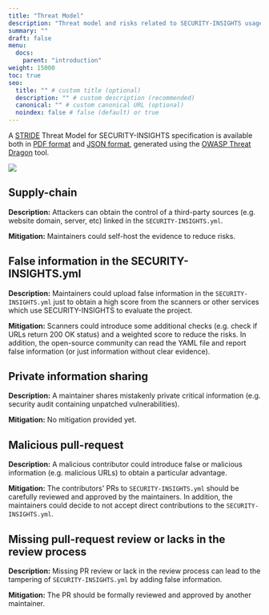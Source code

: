 ```yaml
---
title: "Threat Model"
description: "Threat model and risks related to SECURITY-INSIGHTS usage."
summary: ""
draft: false
menu:
  docs:
    parent: "introduction"
weight: 15000
toc: true
seo:
  title: "" # custom title (optional)
  description: "" # custom description (recommended)
  canonical: "" # custom canonical URL (optional)
  noindex: false # false (default) or true
---
```


A [STRIDE](https://docs.microsoft.com/it-it/azure/security/develop/threat-modeling-tool-threats) Threat Model 
for SECURITY-INSIGHTS specification is available both in [PDF format](https://raw.githubusercontent.com/ossf/security-insights-spec/main/docs/threat-model/SECURITY-INSIGHTS-STRIDE-threat-model.pdf) and 
[JSON format](https://raw.githubusercontent.com/ossf/security-insights-spec/main/docs/threat-model/SECURITY-INSIGHTS-STRIDE-threat-model.json), generated using the [OWASP Threat Dragon](https://github.com/OWASP/threat-dragon) tool.

<img src="https://raw.githubusercontent.com/ossf/security-insights-spec/main/docs/threat-model/SECURITY-INSIGHTS-STRIDE-threat-model.png"></img>

## Supply-chain

**Description:** Attackers can obtain the control of a third-party sources (e.g. website domain, server, etc) linked in the `SECURITY-INSIGHTS.yml`.

**Mitigation:** Maintainers could self-host the evidence to reduce risks.

## False information in the SECURITY-INSIGHTS.yml

**Description:** Maintainers could upload false information in the `SECURITY-INSIGHTS.yml` just to obtain a high score from the scanners or other services which use SECURITY-INSIGHTS to evaluate the project.

**Mitigation:** Scanners could introduce some additional checks (e.g. check if URLs return 200 OK status) and a weighted score to reduce the risks. In addition, the open-source community can read the YAML file and report false information (or just information without clear evidence).

## Private information sharing

**Description:** A maintainer shares mistakenly private critical information (e.g. security audit containing unpatched vulnerabilities).

**Mitigation:** No mitigation provided yet.

## Malicious pull-request

**Description:** A malicious contributor could introduce false or malicious information (e.g. malicious URLs) to obtain a particular advantage.

**Mitigation:** The contributors' PRs to `SECURITY-INSIGHTS.yml` should be carefully reviewed and approved by the maintainers. In addition, the maintainers could decide to not accept direct contributions to the `SECURITY-INSIGHTS.yml`.

## Missing pull-request review or lacks in the review process

**Description:** Missing PR review or lack in the review process can lead to the tampering of `SECURITY-INSIGHTS.yml` by adding false information.

**Mitigation:** The PR should be formally reviewed and approved by another maintainer.